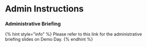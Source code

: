 # Admin Instructions

### Administrative Briefing

{% hint style="info" %}
Please refer to this link for the administrative briefing slides on Demo Day.
{% endhint %}

